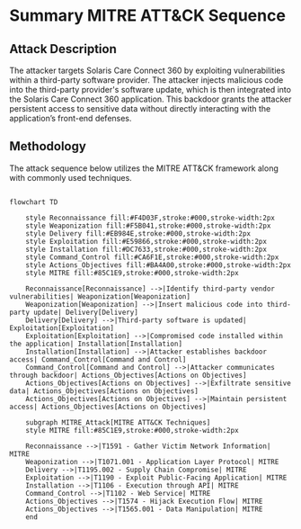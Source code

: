 # Summary MITRE ATT&CK Sequence

## Attack Description
The attacker targets Solaris Care Connect 360 by exploiting vulnerabilities within a third-party software provider. The attacker injects malicious code into the third-party provider's software update, which is then integrated into the Solaris Care Connect 360 application. This backdoor grants the attacker persistent access to sensitive data without directly interacting with the application’s front-end defenses.

## Methodology
The attack sequence below utilizes the MITRE ATT&CK framework along with commonly used techniques.

```mermaid

flowchart TD

    style Reconnaissance fill:#F4D03F,stroke:#000,stroke-width:2px
    style Weaponization fill:#F5B041,stroke:#000,stroke-width:2px
    style Delivery fill:#EB984E,stroke:#000,stroke-width:2px
    style Exploitation fill:#E59866,stroke:#000,stroke-width:2px
    style Installation fill:#DC7633,stroke:#000,stroke-width:2px
    style Command_Control fill:#CA6F1E,stroke:#000,stroke-width:2px
    style Actions_Objectives fill:#BA4A00,stroke:#000,stroke-width:2px
    style MITRE fill:#85C1E9,stroke:#000,stroke-width:2px

    Reconnaissance[Reconnaissance] -->|Identify third-party vendor vulnerabilities| Weaponization[Weaponization]
    Weaponization[Weaponization] -->|Insert malicious code into third-party update| Delivery[Delivery]
    Delivery[Delivery] -->|Third-party software is updated| Exploitation[Exploitation]
    Exploitation[Exploitation] -->|Compromised code installed within the application| Installation[Installation]
    Installation[Installation] -->|Attacker establishes backdoor access| Command_Control[Command and Control]
    Command_Control[Command and Control] -->|Attacker communicates through backdoor| Actions_Objectives[Actions on Objectives]
    Actions_Objectives[Actions on Objectives] -->|Exfiltrate sensitive data| Actions_Objectives[Actions on Objectives]
    Actions_Objectives[Actions on Objectives] -->|Maintain persistent access| Actions_Objectives[Actions on Objectives]

    subgraph MITRE_Attack[MITRE ATT&CK Techniques]
    style MITRE fill:#85C1E9,stroke:#000,stroke-width:2px

    Reconnaissance -->|T1591 - Gather Victim Network Information| MITRE
    Weaponization -->|T1071.001 - Application Layer Protocol| MITRE
    Delivery -->|T1195.002 - Supply Chain Compromise| MITRE
    Exploitation -->|T1190 - Exploit Public-Facing Application| MITRE
    Installation -->|T1106 - Execution through API| MITRE
    Command_Control -->|T1102 - Web Service| MITRE
    Actions_Objectives -->|T1574 - Hijack Execution Flow| MITRE
    Actions_Objectives -->|T1565.001 - Data Manipulation| MITRE
    end
